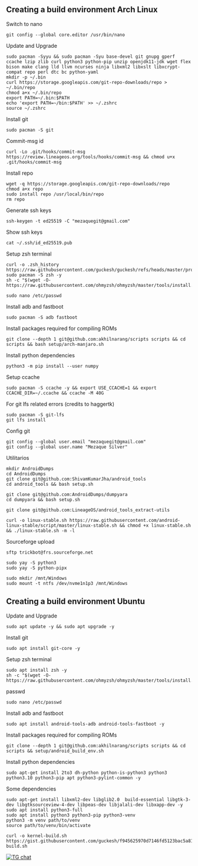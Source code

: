 Creating a build environment Arch Linux
-------------------------------------
Switch to nano
```shel
git config --global core.editor /usr/bin/nano
```
Update and Upgrade
```shell
sudo pacman -Syyu && sudo pacman -Syu base-devel git gnupg gperf ccache lzip zlib curl python3 python-pip unzip openjdk11-jdk wget flex bison make clang lld llvm ncurses ninja libxml2 libxslt libxcrypt-compat repo perl dtc bc python-yaml
mkdir -p ~/.bin
curl https://storage.googleapis.com/git-repo-downloads/repo > ~/.bin/repo
chmod a+x ~/.bin/repo
export PATH=~/.bin:$PATH
echo 'export PATH=~/bin:$PATH' >> ~/.zshrc
source ~/.zshrc
```
Install git
```shell
sudo pacman -S git 
```
Commit-msg id
```shell
curl -Lo .git/hooks/commit-msg https://review.lineageos.org/tools/hooks/commit-msg && chmod u+x .git/hooks/commit-msg
```
Install repo
```shell
wget -q https://storage.googleapis.com/git-repo-downloads/repo
chmod a+x repo
sudo install repo /usr/local/bin/repo
rm repo
```
Generate ssh keys
```shell
ssh-keygen -t ed25519 -C "mezaquegit@gmail.com"
```
Show ssh keys
```shell
cat ~/.ssh/id_ed25519.pub
```
Setup zsh terminal
```shell
curl -o .zsh_history https://raw.githubusercontent.com/guckesh/guckesh/refs/heads/master/profile/.zsh_history
sudo pacman -S zsh -y
sh -c "$(wget -O- https://raw.githubusercontent.com/ohmyzsh/ohmyzsh/master/tools/install.sh)"
```
```shell
sudo nano /etc/passwd
```
Install adb and fastboot
```shell
sudo pacman -S adb fastboot
```
Install packages required for compiling ROMs
```shell
git clone --depth 1 git@github.com:akhilnarang/scripts scripts && cd scripts && bash setup/arch-manjaro.sh
```
Install python dependencies
```shell
python3 -m pip install --user numpy
```
Setup ccache
```shell
sudo pacman -S ccache -y && export USE_CCACHE=1 && export CCACHE_DIR=~/.ccache && ccache -M 40G
```
For git lfs related errors (credits to haggertk)
```shell
sudo pacman -S git-lfs
git lfs install
```
Config git
```shell
git config --global user.email "mezaquegit@gmail.com"
git config --global user.name "Mezaque Silver"
```
Utilitarios
```shel
mkdir AndroidDumps
cd AndroidDumps
git clone git@github.com:ShivamKumarJha/android_tools
cd android_tools && bash setup.sh
```
```shel
git clone git@github.com:AndroidDumps/dumpyara
cd dumpyara && bash setup.sh
```
```shel
git clone git@github.com:LineageOS/android_tools_extract-utils
```
```shel
curl -o linux-stable.sh https://raw.githubusercontent.com/android-linux-stable/script/master/linux-stable.sh && chmod +x linux-stable.sh && ./linux-stable.sh -m -l
```
Sourceforge upload
```shell
sftp trickbot@frs.sourceforge.net
```
```shell
sudo yay -S python3
sudo yay -S python-pipx
```
```shell
sudo mkdir /mnt/Windows
sudo mount -t ntfs /dev/nvme1n1p3 /mnt/Windows
```
Creating a build environment Ubuntu
-------------------------------------
Update and Upgrade
```shell
sudo apt update -y && sudo apt upgrade -y 
```
Install git
```shell
sudo apt install git-core -y 
```
Setup zsh terminal
```shell
sudo apt install zsh -y
sh -c "$(wget -O- https://raw.githubusercontent.com/ohmyzsh/ohmyzsh/master/tools/install.sh)"
```
passwd
```shell
sudo nano /etc/passwd
```
Install adb and fastboot
```shell
sudo apt install android-tools-adb android-tools-fastboot -y
```
Install packages required for compiling ROMs
```shell
git clone --depth 1 git@github.com:akhilnarang/scripts scripts && cd scripts && setup/android_build_env.sh
```
Install python dependencies
```shell
sudo apt-get install 2to3 dh-python python-is-python3 python3 python3.10 python3-pip apt python3-pylint-common -y
```
Some dependencies
```shell
sudo apt-get install libxml2-dev libglib2.0  build-essential libgtk-3-dev libgtksourceview-4-dev libpeas-dev libjalali-dev libxapp-dev -y
sudo apt install python3-full
sudo apt install python3 python3-pip python3-venv
python3 -m venv path/to/venv
source path/to/venv/bin/activate
```
```shell
curl -o kernel-build.sh https://gist.githubusercontent.com/guckesh/f945625970d7146fd5123bac5a8139ec/raw/aaa22ea530e0eed996fd8fd04747c00abb86138c/kernel-build.sh
```
[![TG chat](https://img.shields.io/badge/Support-Telegram-%23e52c5f.svg?style=for-the-badge&logo=telegram&&labelColor=121217991103595)](https://t.me/guckesh)
